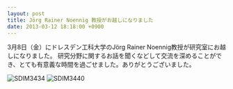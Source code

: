 ```yaml
---
layout: post
title: Jörg Rainer Noennig 教授がお越しになりました
date: 2013-03-12 18:18:00 +0900
---
```


3月8日（金）にドレスデン工科大学のJörg Rainer Noennig教授が研究室にお越しになりました。
研究分野に関するお話を聞くなどして交流を深めることができ、とても有意義な時間を過ごせました。ありがとうございました。

![SDIM3434]({{site.baseurl}}/img/2013-03-12-jorg-rainer-nennig-1.jpg)
![SDIM3440]({{site.baseurl}}/img/2013-03-12-jorg-rainer-nennig-2.jpg)